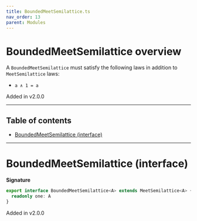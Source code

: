 ```yaml
---
title: BoundedMeetSemilattice.ts
nav_order: 13
parent: Modules
---
```


# BoundedMeetSemilattice overview

A `BoundedMeetSemilattice` must satisfy the following laws in addition to `MeetSemilattice` laws:

- `a ∧ 1 = a`

Added in v2.0.0

---

<h2 class="text-delta">Table of contents</h2>

- [BoundedMeetSemilattice (interface)](#boundedmeetsemilattice-interface)

---

# BoundedMeetSemilattice (interface)

**Signature**

```ts
export interface BoundedMeetSemilattice<A> extends MeetSemilattice<A> {
  readonly one: A
}
```

Added in v2.0.0
